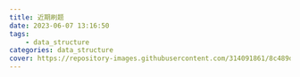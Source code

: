 ```yaml
---
title: 近期刷题
date: 2023-06-07 13:16:50
tags: 
    - data_structure
categories: data_structure
cover: https://repository-images.githubusercontent.com/314091861/8c489d80-2ad2-11eb-96f0-9559eae37f57
---
```

